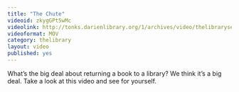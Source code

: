 ```yaml
---
title: "The Chute"
videoid: zkygGPt5wMc
videolink: http://tonks.darienlibrary.org/1/archives/video/thelibraryseries/s01e02-tl-the_chute.mov
videoformat: MOV
category: thelibrary
layout: video
published: yes
---
```


What’s the big deal about returning a book to a library? We think it’s a big deal. Take a look at this video and see for yourself.
